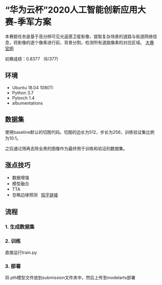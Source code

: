 # “华为云杯”2020人工智能创新应用大赛-季军方案

本赛题任务是基于高分辨可见光遥感卫星影像，提取复杂场景的道路与街道网络信息，将影像的逐个像素进行前、背景分割，检测所有道路像素的对应区域。
[大赛官网](https://competition.huaweicloud.com/information/1000041322/circumstance)

初赛成绩：0.8377 &nbsp; (6/377)

## 环境
* Ubuntu 18.04 1080Ti
* Python 3.7
* Pytorch 1.4
* albumentations

## 数据集
使用baseline默认的切图代码。切图的边长为512，步长为256，训练验证集比例为10:1。

之后通过筛再去除全黑的图像作为最终用于训练和验证的数据集。

## 涨点技巧
* 数据增强
* 模型融合
* TTA
* 忽略边缘预测 &nbsp; [知乎链接](https://zhuanlan.zhihu.com/p/158769096)

## 流程
### 1. 生成数据集
### 2. 训练
直接运行train.py

### 3. 部署
将.pth模型文件放到submission文件夹中，然后上传至modelarts部署
